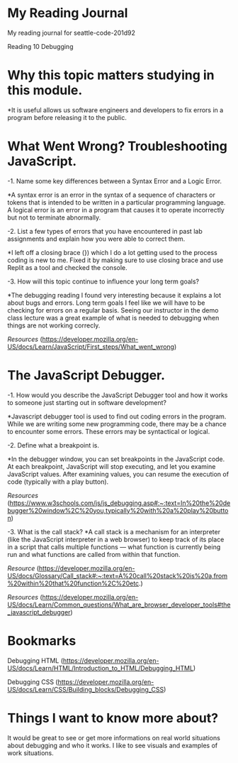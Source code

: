 
# My Reading Journal
My reading journal for seattle-code-201d92

Reading 10 Debugging

# Why this topic matters studying in this module.

*It is useful allows us software engineers and developers to fix errors in a program before releasing it to the public.

# What Went Wrong? Troubleshooting JavaScript.

-1. Name some key differences between a Syntax Error and a Logic Error.

*A syntax error is an error in the syntax of a sequence of characters or tokens that is intended to be written in a particular programming language. A logical error is an error in a program that causes it to operate incorrectly but not to terminate abnormally.

-2. List a few types of errors that you have encountered in past lab assignments and explain how you were able to correct them.

*I left off a closing brace (}) which I do a lot getting used to the process coding is new to me.  Fixed it by making sure to use closing brace and use Replit as a tool and checked the console.

-3. How will this topic continue to influence your long term goals?

*The debugging reading I found very interesting because it explains a lot about bugs and errors.  Long term goals I feel like we will have to be checking for errors on a regular basis.  Seeing our instructor in the demo class lecture was a great example of what is needed to debugging when things are not working correcly.


*Resources*
(https://developer.mozilla.org/en-US/docs/Learn/JavaScript/First_steps/What_went_wrong)

# The JavaScript Debugger.

-1. How would you describe the JavaScript Debugger tool and how it works to someone just starting out in software development?

*Javascript debugger tool is used to find out coding errors in the program. While we are writing some new programming code, there may be a chance to encounter some errors. These errors may be syntactical or logical.

-2. Define what a breakpoint is.

*In the debugger window, you can set breakpoints in the JavaScript code. At each breakpoint, JavaScript will stop executing, and let you examine JavaScript values. After examining values, you can resume the execution of code (typically with a play button).

*Resources*
(https://www.w3schools.com/js/js_debugging.asp#:~:text=In%20the%20debugger%20window%2C%20you,typically%20with%20a%20play%20button)

-3. What is the call stack?
*A call stack is a mechanism for an interpreter (like the JavaScript interpreter in a web browser) to keep track of its place in a script that calls multiple functions — what function is currently being run and what functions are called from within that function.

*Resource*
(https://developer.mozilla.org/en-US/docs/Glossary/Call_stack#:~:text=A%20call%20stack%20is%20a,from%20within%20that%20function%2C%20etc.)

*Resources*
(https://developer.mozilla.org/en-US/docs/Learn/Common_questions/What_are_browser_developer_tools#the_javascript_debugger)

# Bookmarks

Debugging HTML
(https://developer.mozilla.org/en-US/docs/Learn/HTML/Introduction_to_HTML/Debugging_HTML)

Debugging CSS
(https://developer.mozilla.org/en-US/docs/Learn/CSS/Building_blocks/Debugging_CSS)


# Things I want to know more about?

It would be great to see or get more informations on real world situations about debugging and who it works. I like to see visuals and examples of work situations.

